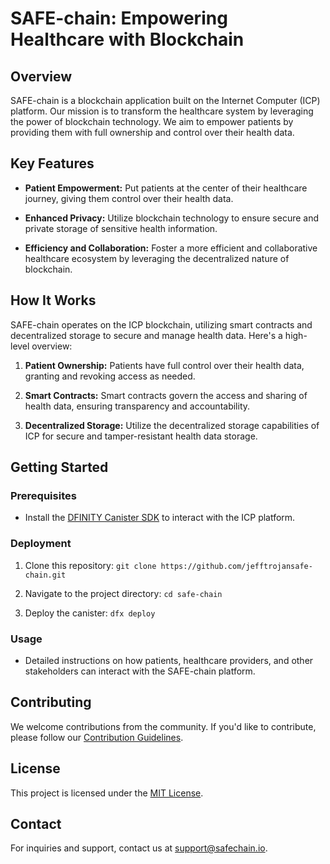 # SAFE-chain: Empowering Healthcare with Blockchain

## Overview

SAFE-chain is a blockchain application built on the Internet Computer (ICP) platform. Our mission is to transform the healthcare system by leveraging the power of blockchain technology. We aim to empower patients by providing them with full ownership and control over their health data.

## Key Features

- **Patient Empowerment:** Put patients at the center of their healthcare journey, giving them control over their health data.
  
- **Enhanced Privacy:** Utilize blockchain technology to ensure secure and private storage of sensitive health information.

- **Efficiency and Collaboration:** Foster a more efficient and collaborative healthcare ecosystem by leveraging the decentralized nature of blockchain.

## How It Works

SAFE-chain operates on the ICP blockchain, utilizing smart contracts and decentralized storage to secure and manage health data. Here's a high-level overview:

1. **Patient Ownership:** Patients have full control over their health data, granting and revoking access as needed.

2. **Smart Contracts:** Smart contracts govern the access and sharing of health data, ensuring transparency and accountability.

3. **Decentralized Storage:** Utilize the decentralized storage capabilities of ICP for secure and tamper-resistant health data storage.

## Getting Started

### Prerequisites

- Install the [DFINITY Canister SDK](https://sdk.dfinity.org/docs/download.html) to interact with the ICP platform.

### Deployment

1. Clone this repository: `git clone https://github.com/jefftrojansafe-chain.git`

2. Navigate to the project directory: `cd safe-chain`

3. Deploy the canister: `dfx deploy`

### Usage

- Detailed instructions on how patients, healthcare providers, and other stakeholders can interact with the SAFE-chain platform.

## Contributing

We welcome contributions from the community. If you'd like to contribute, please follow our [Contribution Guidelines](CONTRIBUTING.md).

## License

This project is licensed under the [MIT License](LICENSE).

## Contact

For inquiries and support, contact us at support@safechain.io.
